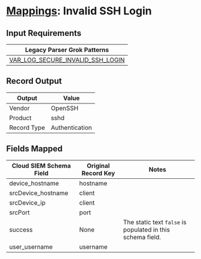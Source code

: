 # [Mappings](README.md): Invalid SSH Login

## Input Requirements

|Legacy Parser Grok Patterns|
|-------------|
|[VAR_LOG_SECURE_INVALID_SSH_LOGIN](../legacy_parsers/VAR_LOG_SECURE_INVALID_SSH_LOGIN.md)|

## Record Output

|Output|Value|
|------|-----|
|Vendor|OpenSSH|
|Product|sshd|
|Record Type|Authentication|

## Fields Mapped

|Cloud SIEM Schema Field|Original Record Key|Notes|
|-----------------------|-------------------|-----|
|device_hostname|hostname||
|srcDevice_hostname|client||
|srcDevice_ip|client||
|srcPort|port||
|success|None|The static text `false` is populated in this schema field.|
|user_username|username||

